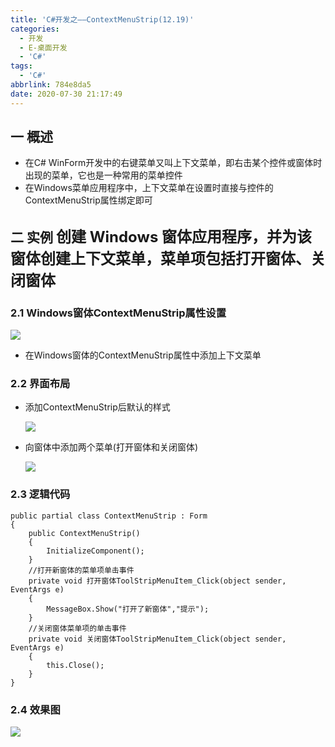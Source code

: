 ```yaml
---
title: 'C#开发之——ContextMenuStrip(12.19)'
categories:
  - 开发
  - E-桌面开发
  - 'C#'
tags:
  - 'C#'
abbrlink: 784e8da5
date: 2020-07-30 21:17:49
---
```

## 一 概述

* 在C# WinForm开发中的右键菜单又叫上下文菜单，即右击某个控件或窗体时出现的菜单，它也是一种常用的菜单控件
* 在Windows菜单应用程序中，上下文菜单在设置时直接与控件的ContextMenuStrip属性绑定即可

<!--more-->

## 二 实例  <font size=5> 创建 Windows 窗体应用程序，并为该窗体创建上下文菜单，菜单项包括打开窗体、关闭窗体 </font>
### 2.1 Windows窗体ContextMenuStrip属性设置
![][1]
* 在Windows窗体的ContextMenuStrip属性中添加上下文菜单
### 2.2 界面布局

* 添加ContextMenuStrip后默认的样式

  ![][2]
  
* 向窗体中添加两个菜单(打开窗体和关闭窗体)

  ![][3]

### 2.3 逻辑代码

```
public partial class ContextMenuStrip : Form
{
    public ContextMenuStrip()
    {
        InitializeComponent();
    }
    //打开新窗体的菜单项单击事件
    private void 打开窗体ToolStripMenuItem_Click(object sender, EventArgs e)
    {
        MessageBox.Show("打开了新窗体","提示");
    }
    //关闭窗体菜单项的单击事件
    private void 关闭窗体ToolStripMenuItem_Click(object sender, EventArgs e)
    {
        this.Close();
    }
}
```

### 2.4 效果图
![][4]




[1]:https://cdn.jsdelivr.net/gh/PGzxc/CDN/blog-image/csharp-winform-contextmenustrip-setting.png
[2]:https://cdn.jsdelivr.net/gh/PGzxc/CDN/blog-image/csharp-winform-contentmenustrip-drag-default.png
[3]:https://cdn.jsdelivr.net/gh/PGzxc/CDN/blog-image/csharp-winform-contentment-addmenu-view.gif
[4]:https://cdn.jsdelivr.net/gh/PGzxc/CDN/blog-image/csharp-winform-contentment-view.gif